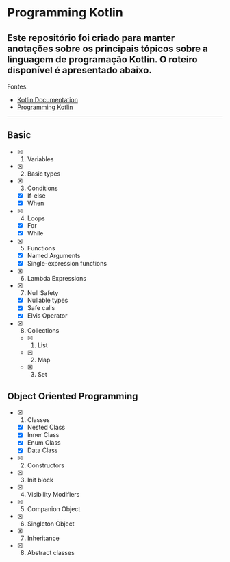
# Programming Kotlin

## Este repositório foi criado para manter anotações sobre os principais tópicos sobre a linguagem de programação Kotlin. O roteiro disponível é apresentado abaixo. 

Fontes: 
* [Kotlin Documentation](https://kotlinlang.org/docs/home.html)
* [Programming Kotlin](https://www.google.com.br/books/edition/Programming_Kotlin/x08oDwAAQBAJ?hl=en&gbpv=0)
---


## Basic
- [x] 1. Variables
- [x] 2. Basic types
- [x] 3. Conditions
  - [x] If-else
  - [x] When
- [x] 4. Loops
  - [x] For
  - [x] While
- [x] 5. Functions
  - [x] Named Arguments
  - [x] Single-expression functions
- [x] 6. Lambda Expressions
- [x] 7. Null Safety 
  - [x] Nullable types
  - [x] Safe calls
  - [x] Elvis Operator
- [x] 8. Collections 
  - [x] 1. List
  - [x] 2. Map
  - [x] 3. Set

## Object Oriented Programming

- [x] 1. Classes
  - [x] Nested Class
  - [x] Inner Class
  - [x] Enum Class
  - [x] Data Class  
- [x] 2. Constructors 
- [x] 3. Init block
- [x] 4. Visibility Modifiers
- [x] 5. Companion Object
- [x] 6. Singleton Object 
- [x] 7. Inheritance
- [x] 8. Abstract classes